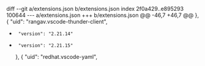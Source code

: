 diff --git a/extensions.json b/extensions.json
index 2f0a429..e895293 100644
--- a/extensions.json
+++ b/extensions.json
@@ -46,7 +46,7 @@
     },
     {
       "uid": "rangav.vscode-thunder-client",
-      "version": "2.21.14"
+      "version": "2.21.15"
     },
     {
       "uid": "redhat.vscode-yaml",
